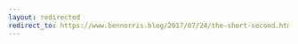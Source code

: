 ```yaml
---
layout: redirected
redirect_to: https://www.bennorris.blog/2017/07/24/the-short-second.html
---
```

